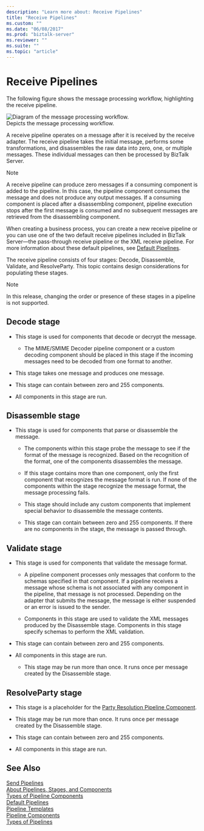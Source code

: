 ```yaml
---
description: "Learn more about: Receive Pipelines"
title: "Receive Pipelines"
ms.custom: ""
ms.date: "06/08/2017"
ms.prod: "biztalk-server"
ms.reviewer: ""
ms.suite: ""
ms.topic: "article"
---
```

# Receive Pipelines
The following figure shows the message processing workflow, highlighting the receive pipeline.  
  
 ![Diagram of the message processing workflow.](../core/media/ebiz-dev-busprcsb.gif "ebiz_dev_busprcsb")  
Depicts the message processing workflow.  
  
 A receive pipeline operates on a message after it is received by the receive adapter. The receive pipeline takes the initial message, performs some transformations, and disassembles the raw data into zero, one, or multiple messages. These individual messages can then be processed by BizTalk Server.  
  
> [!NOTE]
>  A receive pipeline can produce zero messages if a consuming component is added to the pipeline. In this case, the pipeline component consumes the message and does not produce any output messages. If a consuming component is placed after a disassembling component, pipeline execution stops after the first message is consumed and no subsequent messages are retrieved from the disassembling component.  
  
 When creating a business process, you can create a new receive pipeline or you can use one of the two default receive pipelines included in BizTalk Server—the pass-through receive pipeline or the XML receive pipeline. For more information about these default pipelines, see [Default Pipelines](../core/default-pipelines.md).  
  
 The receive pipeline consists of four stages: Decode, Disassemble, Validate, and ResolveParty. This topic contains design considerations for populating these stages.  
  
> [!NOTE]
>  In this release, changing the order or presence of these stages in a pipeline is not supported.  
  
## Decode stage  
  
-   This stage is used for components that decode or decrypt the message.  
  
    -   The MIME/SMIME Decoder pipeline component or a custom decoding component should be placed in this stage if the incoming messages need to be decoded from one format to another.  
  
-   This stage takes one message and produces one message.  
  
-   This stage can contain between zero and 255 components.  
  
-   All components in this stage are run.  
  
## Disassemble stage  
  
-   This stage is used for components that parse or disassemble the message.  
  
    -   The components within this stage probe the message to see if the format of the message is recognized. Based on the recognition of the format, one of the components disassembles the message.  
  
    -   If this stage contains more than one component, only the first component that recognizes the message format is run. If none of the components within the stage recognize the message format, the message processing fails.  
  
    -   This stage should include any custom components that implement special behavior to disassemble the message contents.  
  
    -   This stage can contain between zero and 255 components. If there are no components in the stage, the message is passed through.  
  
## Validate stage  
  
-   This stage is used for components that validate the message format.  
  
    -   A pipeline component processes only messages that conform to the schemas specified in that component. If a pipeline receives a message whose schema is not associated with any component in the pipeline, that message is not processed. Depending on the adapter that submits the message, the message is either suspended or an error is issued to the sender.  
  
    -   Components in this stage are used to validate the XML messages produced by the Disassemble stage. Components in this stage specify schemas to perform the XML validation.  
  
-   This stage can contain between zero and 255 components.  
  
-   All components in this stage are run.  
  
    -   This stage may be run more than once. It runs once per message created by the Disassemble stage.  
  
## ResolveParty stage  
  
-   This stage is a placeholder for the [Party Resolution Pipeline Component](../core/party-resolution-pipeline-component.md).  
  
-   This stage may be run more than once. It runs once per message created by the Disassemble stage.  
  
-   This stage can contain between zero and 255 components.  
  
-   All components in this stage are run.  
  
## See Also  
 [Send Pipelines](../core/send-pipelines.md)   
 [About Pipelines, Stages, and Components](../core/about-pipelines-stages-and-components.md)   
 [Types of Pipeline Components](../core/types-of-pipeline-components.md)   
 [Default Pipelines](../core/default-pipelines.md)   
 [Pipeline Templates](../core/pipeline-templates.md)   
 [Pipeline Components](../core/pipeline-components.md)   
 [Types of Pipelines](../core/types-of-pipelines.md)
